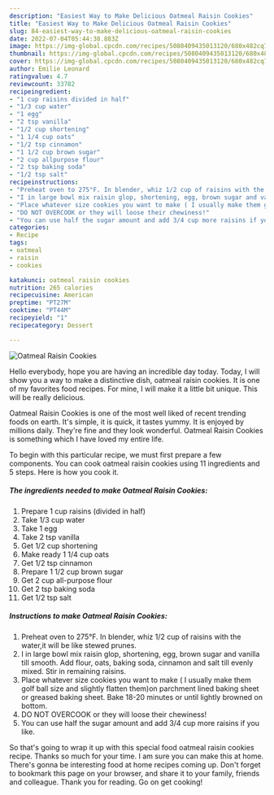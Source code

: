 ```yaml
---
description: "Easiest Way to Make Delicious Oatmeal Raisin Cookies"
title: "Easiest Way to Make Delicious Oatmeal Raisin Cookies"
slug: 84-easiest-way-to-make-delicious-oatmeal-raisin-cookies
date: 2022-07-04T05:44:38.883Z
image: https://img-global.cpcdn.com/recipes/5080409435013120/680x482cq70/oatmeal-raisin-cookies-recipe-main-photo.jpg
thumbnail: https://img-global.cpcdn.com/recipes/5080409435013120/680x482cq70/oatmeal-raisin-cookies-recipe-main-photo.jpg
cover: https://img-global.cpcdn.com/recipes/5080409435013120/680x482cq70/oatmeal-raisin-cookies-recipe-main-photo.jpg
author: Emilie Leonard
ratingvalue: 4.7
reviewcount: 33782
recipeingredient:
- "1 cup raisins divided in half"
- "1/3 cup water"
- "1 egg"
- "2 tsp vanilla"
- "1/2 cup shortening"
- "1 1/4 cup oats"
- "1/2 tsp cinnamon"
- "1 1/2 cup brown sugar"
- "2 cup allpurpose flour"
- "2 tsp baking soda"
- "1/2 tsp salt"
recipeinstructions:
- "Preheat oven to 275°F. In blender, whiz 1/2 cup of raisins with the water,it will be like stewed prunes."
- "I in large bowl mix raisin glop, shortening, egg, brown sugar and vanilla till smooth. Add flour, oats, baking soda, cinnamon and salt till evenly mixed. Stir in remaining raisins."
- "Place whatever size cookies you want to make ( I usually make them golf ball size and slightly flatten them)on parchment lined baking sheet or greased baking sheet. Bake 18-20 minutes or until lightly browned on bottom."
- "DO NOT OVERCOOK or they will loose their chewiness!"
- "You can use half the sugar amount and add 3/4 cup more raisins if you like."
categories:
- Recipe
tags:
- oatmeal
- raisin
- cookies

katakunci: oatmeal raisin cookies 
nutrition: 265 calories
recipecuisine: American
preptime: "PT27M"
cooktime: "PT44M"
recipeyield: "1"
recipecategory: Dessert

---
```



![Oatmeal Raisin Cookies](https://img-global.cpcdn.com/recipes/5080409435013120/680x482cq70/oatmeal-raisin-cookies-recipe-main-photo.jpg)

Hello everybody, hope you are having an incredible day today. Today, I will show you a way to make a distinctive dish, oatmeal raisin cookies. It is one of my favorites food recipes. For mine, I will make it a little bit unique. This will be really delicious.

Oatmeal Raisin Cookies is one of the most well liked of recent trending foods on earth. It's simple, it is quick, it tastes yummy. It is enjoyed by millions daily. They're fine and they look wonderful. Oatmeal Raisin Cookies is something which I have loved my entire life.




To begin with this particular recipe, we must first prepare a few components. You can cook oatmeal raisin cookies using 11 ingredients and 5 steps. Here is how you cook it.

<!--inarticleads1-->

##### The ingredients needed to make Oatmeal Raisin Cookies:

1. Prepare 1 cup raisins (divided in half)
1. Take 1/3 cup water
1. Take 1 egg
1. Take 2 tsp vanilla
1. Get 1/2 cup shortening
1. Make ready 1 1/4 cup oats
1. Get 1/2 tsp cinnamon
1. Prepare 1 1/2 cup brown sugar
1. Get 2 cup all-purpose flour
1. Get 2 tsp baking soda
1. Get 1/2 tsp salt




<!--inarticleads2-->

##### Instructions to make Oatmeal Raisin Cookies:

1. Preheat oven to 275°F. In blender, whiz 1/2 cup of raisins with the water,it will be like stewed prunes.
1. I in large bowl mix raisin glop, shortening, egg, brown sugar and vanilla till smooth. Add flour, oats, baking soda, cinnamon and salt till evenly mixed. Stir in remaining raisins.
1. Place whatever size cookies you want to make ( I usually make them golf ball size and slightly flatten them)on parchment lined baking sheet or greased baking sheet. Bake 18-20 minutes or until lightly browned on bottom.
1. DO NOT OVERCOOK or they will loose their chewiness!
1. You can use half the sugar amount and add 3/4 cup more raisins if you like.




So that's going to wrap it up with this special food oatmeal raisin cookies recipe. Thanks so much for your time. I am sure you can make this at home. There's gonna be interesting food at home recipes coming up. Don't forget to bookmark this page on your browser, and share it to your family, friends and colleague. Thank you for reading. Go on get cooking!
